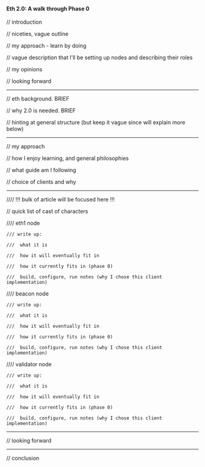 #### Eth 2.0: A walk through Phase 0

// introduction
 
// niceties, vague outline
 
// my approach - learn by doing
 
// vague description that I'll be setting up nodes and describing their roles
 
// my opinions
 
// looking forward

---

// eth background. BRIEF
 
// why 2.0 is needed. BRIEF

 // hinting at general structure (but keep it vague since will explain more below)

---

// my approach

// how I enjoy learning, and general philosophies

// what guide am I following

// choice of clients and why

---

//// !!! bulk of article will be focused here !!!

// quick list of cast of characters

//// eth1 node

	/// write up:

	///  what it is

	///  how it will eventually fit in

	///  how it currently fits in (phase 0)

	///  build, configure, run notes (why I chose this client implementation)

//// beacon node

	/// write up:

	///  what it is

	///  how it will eventually fit in

	///  how it currently fits in (phase 0)

	///  build, configure, run notes (why I chose this client implementation)

//// validator node

	/// write up:

	///  what it is

	///  how it will eventually fit in

	///  how it currently fits in (phase 0)

	///  build, configure, run notes (why I chose this client implementation)

---

// looking forward

---

// conclusion

